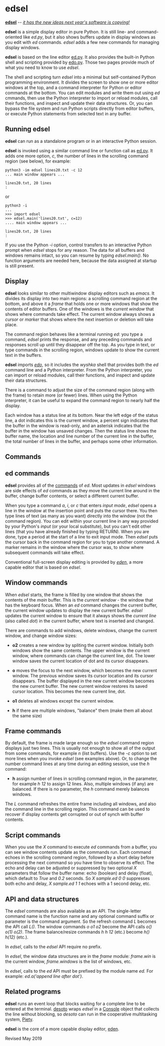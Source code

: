 
edsel
=====

**[edsel](edsel.py)** -- [*it has the new ideas next year's software is copying!*](http://all-classic-ads.com/ford-vintage-ads-1950.html#1958_ford_edsel_advertisement)

**edsel** is a simple display editor in pure Python.
It is still line- and command-oriented like *ed.py*,
but it also shows buffers update in display windows as
you edit with *ed* commands. *edsel* adds a few new commands
for managing display windows.

**edsel** is  based on the line editor [ed.py](ed.md).
It also provides the built-in Python shell and scripting provided
by [edo.py](../editors/edo.md).  Those two pages
provide much of what you need to know to use *edsel*.

The shell and scripting turn *edsel* into a minimal but self-contained
Python programming environment.  It divides the screen
to show one or more editor windows at the top, and a
command interpreter for Python or editor commands at the
bottom.  You can edit modules and
write them out using *ed* cmmands, then use the
Python interpreter to import or reload modules, call their functions,
and inspect and update their data structures.
Or, you can bypass the file system and run
Python scripts directly from editor buffers, or execute Python
statements from selected text in any buffer.

## Running edsel ##

**edsel** can run as a standalone program or in an interactive Python session.

**edsel** is invoked using a similar command line or function call as
[ed.py](ed.md).  It adds one more option, *c*, the number of lines in
the scrolling command region (see below), for example:

    python3 -im edsel lines20.txt -c 12
    ... main window appears ...

    lines20.txt, 20 lines
    :

or

    python3 -i
    ...
    >>> import edsel
    >>> edsel.main('lines20.txt', c=12)
    .... main window appears ...

    lines20.txt, 20 lines
    :

If you use the Python *-i* option, control transfers to an interactive
Python prompt when *edsel* stops for any reason.  The data for all buffers and
windows remains intact, so you can resume by typing *edsel.main()*.
No function arguments
are needed here, because the data assigned at startup is still present.

## Display ##

**edsel** looks similar to other multiwindow display editors such as
*emacs*.  It divides its display into two main regions: a scrolling
command region at the bottom, and above it a *frame* that holds one
or more windows that show the contents of editor buffers.
One of the windows is the *current window* that shows where commands
take effect.  The current window always shows a *cursor* or *marker* that
shows where the next insertion or deletion will take place.

The command region behaves like a terminal running *ed*: you type a
command, *edsel* prints the response, and any preceding commands and
responses scroll up until they disappear off the top.
As you type in text, or type commands in the scrolling region, windows
update to show the current text in the buffers.

**edsel** imports *[edo](edo.md)*, so it includes the *wyshka* shell
that provides both the *ed* command line and a Python interpreter.
From the Python interpreter, you can
import or reload modules, call their functions,
and inspect and update their data structures.

There is a command to adjust the size of the command region (along with the
frame) to retain more (or fewer) lines.  When using the Python
interpreter, it can be useful to expand the command region to
nearly half the display.

Each window has a status line at its bottom.  Near the left edge of
the status line, a dot indicates this is the current window, a percent sign
indicates that the buffer in the window is read-only, and an asterisk
indicates that the buffer in the window has unsaved changes.   Then the
status line shows the buffer name, the location and line
number of the current line in the buffer, the total number of
lines in the buffer, and perhaps some other information.

## Commands ##

## ed commands ##

**edsel** provides all of the [commands](ed.txt) of *ed*.  Most
updates in *edsel* windows are side effects of *ed* commands as they
move the current line around in the buffer, change buffer contents, or
select a different current buffer.

When you type a command *a*, *i*, or *c* that enters *input mode*,
*edsel* opens a line in the window at the insertion point and puts the
cursor there.  You then type lines of text (as many as you want)
directly into the window (not the command region).  You can edit
within your current line in any way provided by your Python's
*input* (or your local substitute), but you can't edit other lines
(that you have already finished by typing RETURN).  When you are done,
type a period at the start of a line to exit input mode.  Then *edsel*
puts the cursor back in the command region for you to type another
command.  A marker remains in the window where the cursor was, to show
where subsequent commands will take effect.

Conventional full-screen display editing is provided by *[eden](eden.md)*,
a more capable editor that is based on *edsel*.

## Window commands ##

When *edsel* starts, the frame is filled by one window that shows the
contents of the *main* buffer.  This is the *current window* - the
window that has the keyboard focus.  When an *ed* command changes the
current buffer, the current window updates to display the new current
buffer.  *edsel* updates the current window to ensure that it always
shows the *current line* (also called *dot*) in the current buffer,
where text is inserted and changed.

There are commands to add windows, delete windows, change the
current window, and change window sizes:

- **o2** creates a new window by spliting the current window.  Initially
   both windows show the same contents.  The upper window is the current
   window, where commands can change the current line, dot.  The lower
   window saves the current location of dot and its cursor disappears.

- **o** moves the focus to the next window, which becomes the new
    current window.  The previous window saves its cursor location and
    its cursor disappears.  The buffer displayed in the new current
    window becomes the new current buffer.  The new current window
    restores its saved cursor location.  This becomes the new current
    line, dot.

- **o1** deletes all windows except the current window.

- **h** if there are multiple windows, "balance" them (make them all
    about the same size)

## Frame commands ##

By default, the frame is made large enough so the *edsel* command region 
displays just two lines.  This
is usually not enough to show all of the output from some commands,
for example *n* (list buffers).  Use the *-c* option to set more lines
when you invoke *edsel* (see examples above).  Or, to change the
number command lines at any time during an editing session, use the *h*
command:

- **h** assign number of lines in scrolling command region, in the parameter,
  for example *h 12* to assign 12 lines.  Also, multiple windows (if any)
  are balanced.  If there is no parameter, the *h* command merely balances
  windows.

The *L* command refreshes the entire frame including all windows, and
also the command line in the scrolling region.  This command can be
used to recover if display contents get corrupted or out of synch with
buffer contents.

## Script commands ##

When you use the *X* command to execute *ed* commands from a buffer,
you can see window contents update as the commands run.  Each command
echoes in the scrolling command region, followed by a short delay before
processing the next command so
you have time to observe its effect.  The echo and delay can be adjusted or
suppressed by two optional *X* parameters that follow the buffer name:
echo (boolean) and delay (float), which default to *True* and *0.2*
seconds.  So *X sample.ed 0 0* suppresses both echo and delay,
*X sample.ed 1 1* echoes with a 1 second delay, etc.

## API and data structures ##

The *edsel* commands are also available as an API.  The single-letter
command name is the function name and any optional command suffix or
parameter is the command argument.  So the refresh command *L*
becomes the API call *L()*.  The window commands *o* *o1* *o2*
become the API calls *o()* *o(1)* *o(2)*.  The frame balance/resize commands
*h* *h 12* (etc.) become *h()* *h(12)* (etc.).

In *edsel*, calls to the *edsel* API require no prefix.

In *edsel*, the window data structures are in the *frame* module:
*frame.win* is the current window, *frame.windows* is the list
of windows, etc.

In *edsel*, calls to the *ed* API must be prefixed by
the module name *ed.*  For example: *ed.a('append line after dot')*.

## Related programs ##

**edsel** runs an event loop that blocks waiting for a complete line
to be entered at the terminal.
[desoto](desoto.py) wraps *edsel* in a [Console](../console/README.md)
object that collects the line without blocking,
so *desoto* can run in the cooperative multitasking system,
[Piety](../piety/README.md).

**edsel** is the core of a more capable display editor, [eden](eden.md).

Revised May 2019

